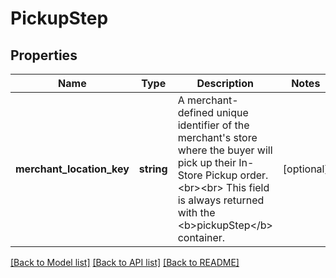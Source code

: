 # PickupStep

## Properties
Name | Type | Description | Notes
------------ | ------------- | ------------- | -------------
**merchant_location_key** | **string** | A merchant-defined unique identifier of the merchant&#x27;s store where the buyer will pick up their In-Store Pickup order.&lt;br&gt;&lt;br&gt; This field is always returned with the &lt;b&gt;pickupStep&lt;/b&gt; container. | [optional] 

[[Back to Model list]](../../README.md#documentation-for-models) [[Back to API list]](../../README.md#documentation-for-api-endpoints) [[Back to README]](../../README.md)

